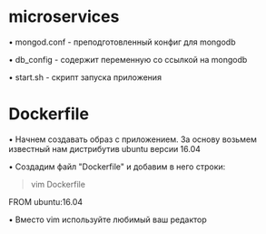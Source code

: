 # microservices

• mongod.conf - преподготовленный конфиг для mongodb

• db_config - содержит переменную со ссылкой на mongodb

• start.sh - скрипт запуска приложения

# Dockerfile
• Начнем создавать образ с приложением. За основу возьмем известный нам дистрибутив ubuntu версии 16.04

• Создадим файл "Dockerfile" и добавим в него строки:

> vim Dockerfile

FROM ubuntu:16.04

• Вместо vim используйте любимый ваш редактор
